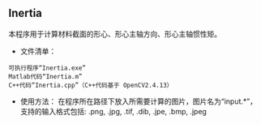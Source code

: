 ## Inertia

本程序用于计算材料截面的形心、形心主轴方向、形心主轴惯性矩。

+ 文件清单：
```
可执行程序“Inertia.exe”
Matlab代码“Inertia.m”
C++代码“Inertia.cpp”（C++代码基于 OpenCV2.4.13）
```

+ 使用方法：
在程序所在路径下放入所需要计算的图片，图片名为“input.*”，支持的输入格式包括: .png, .jpg, .tif, .dib, .jpe, .bmp, .jpeg

